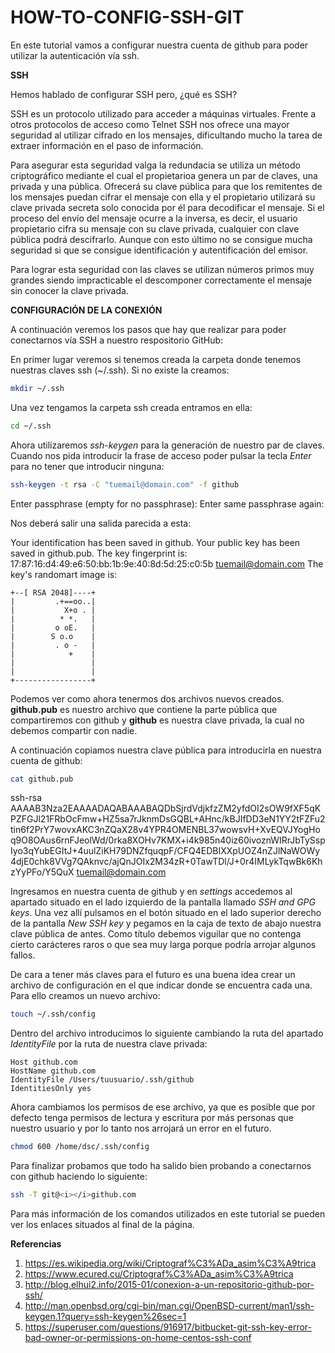 # HOW-TO-CONFIG-SSH-GIT

En este tutorial vamos a configurar nuestra cuenta de github para poder utilizar la autenticación vía ssh.

**SSH**

Hemos hablado de configurar SSH pero, ¿qué es SSH?

SSH es un protocolo utilizado para acceder a máquinas virtuales. Frente a otros protocolos de acceso como Telnet SSH nos ofrece una mayor seguridad al utilizar cifrado en los mensajes, dificultando mucho la tarea de extraer información en el paso de información.

Para asegurar esta seguridad valga la redundacia se utiliza un método criptográfico mediante el cual el propietarioa genera un par de claves, una privada y una pública. Ofrecerá su clave pública para que los remitentes de los mensajes puedan cifrar el mensaje con ella y el propietario utilizará su clave privada secreta solo conocida por él para decodificar el mensaje. Si el proceso del envío del mensaje ocurre a la inversa, es decir, el usuario propietario cifra su mensaje con su clave privada, cualquier con clave pública podrá descifrarlo. Aunque con esto último no se consigue mucha seguridad si que se consigue identificación y autentificación del emisor.

Para lograr esta seguridad con las claves se utilizan números primos muy grandes siendo impracticable el descomponer correctamente el mensaje sin conocer la clave privada.

**CONFIGURACIÓN DE LA CONEXIÓN**

A continuación veremos los pasos que hay que realizar para poder conectarnos vía SSH a nuestro respositorio GitHub:


En primer lugar veremos si tenemos creada la carpeta donde tenemos nuestras claves ssh (~/.ssh). Si no existe la creamos:

```sh
mkdir ~/.ssh
```


Una vez tengamos la carpeta ssh creada entramos en ella:

```sh
cd ~/.ssh
```



Ahora utilizaremos *ssh-keygen* para la generación de nuestro par de claves. Cuando nos pida introducir la frase de acceso poder pulsar la tecla *Enter* para no tener que introducir ninguna:

```sh
ssh-keygen -t rsa -C "tuemail@domain.com" -f github
```

Enter passphrase (empty for no passphrase):
Enter same passphrase again:

Nos deberá salir una salida parecida a esta:

Your identification has been saved in github.
Your public key has been saved in github.pub.
The key fingerprint is:
17:87:16:d4:49:e6:50:bb:1b:9e:40:8d:5d:25:c0:5b tuemail@domain.com
The key's randomart image is:
```
+--[ RSA 2048]----+
|         .+==oo..|
|           X+o . |
|          * *.   |
|         o oE.   |
|        S o.o    |
|         . o -   |
|            +    |
|                 |
|                 |
+-----------------+
```

Podemos ver como ahora tenermos dos archivos nuevos creados. **github.pub** es nuestro archivo que contiene la parte pública que compartiremos con github y **github** es nuestra clave privada, la cual no debemos compartir con nadie.

A continuación copiamos nuestra clave pública para introducirla en nuestra cuenta de github:

```sh
cat github.pub
```

ssh-rsa AAAAB3Nza2EAAAADAQABAAABAQDbSjrdVdjkfzZM2yfdOI2sOW9fXF5qKPZFGJl21FRbOcFmw+HZ5sa7rJknmDsGQBL+AHnc/kBJIfDD3eN1YY2tFZFu2tin6f2PrY7wovxAKC3nZQaX28v4YPR4OMENBL37wowsvH+XvEQVJYogHoq9O8OAus6rnFJeolWd/0rka8XOHv7KMX+i4k985n40iz60ivoznWIRrJbTySspIyo3qYubEGItJ+4uulZiKH79DNZfquqpF/CFQ4EDBIXXpUOZ4nZJlNaWOWy4djE0chk8VVg7QAknvc/ajQnJOIx2M34zR+0TawTDl/J+0r4IMLykTqwBk6KhzYyPFo/Y5QuX tuemail@domain.com

Ingresamos en nuestra cuenta de github y en *settings* accedemos al apartado situado en el lado izquierdo de la pantalla llamado *SSH and GPG keys*.
Una vez allí pulsamos en el botón situado en el lado superior derecho de la pantalla *New SSH key* y pegamos en la caja de texto de abajo nuestra clave pública de antes. Como título debemos viguilar que no contenga cierto carácteres raros o que sea muy larga porque podría arrojar algunos fallos.

De cara a tener más claves para el futuro es una buena idea crear un archivo de configuración en el que indicar donde se encuentra cada una. 
Para ello creamos un nuevo archivo:

```sh
touch ~/.ssh/config
```

Dentro del archivo introducimos lo siguiente cambiando la ruta del apartado *IdentityFile* por la ruta de nuestra clave privada:

```
Host github.com
HostName github.com
IdentityFile /Users/tuusuario/.ssh/github
IdentitiesOnly yes
```

Ahora cambiamos los permisos de ese archivo, ya que es posible que por defecto tenga permisos de lectura y escritura por más personas que nuestro usuario y por lo tanto nos arrojará un error en el futuro.

```sh
chmod 600 /home/dsc/.ssh/config
```

Para finalizar probamos que todo ha salido bien probando a conectarnos con github haciendo lo siguiente:

```sh
ssh -T git@<i></i>github.com
```

Para más información de los comandos utilizados en este tutorial se pueden ver los enlaces situados al final de la página.


**Referencias**
1. https://es.wikipedia.org/wiki/Criptograf%C3%ADa_asim%C3%A9trica
2. https://www.ecured.cu/Criptograf%C3%ADa_asim%C3%A9trica
3. http://blog.elhui2.info/2015-01/conexion-a-un-repositorio-github-por-ssh/
4. http://man.openbsd.org/cgi-bin/man.cgi/OpenBSD-current/man1/ssh-keygen.1?query=ssh-keygen%26sec=1
5. https://superuser.com/questions/916917/bitbucket-git-ssh-key-error-bad-owner-or-permissions-on-home-centos-ssh-conf
